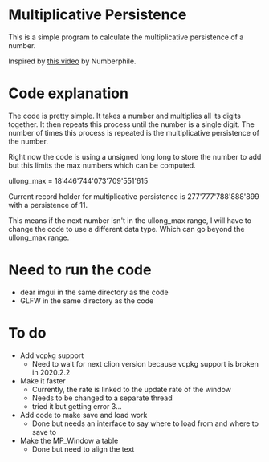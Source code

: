 # Multiplicative Persistence

This is a simple program to calculate the multiplicative persistence of a number.

Inspired by [this video](https://www.youtube.com/watch?v=Wim9WJeDTHQ) by Numberphile.

# Code explanation

The code is pretty simple. It takes a number and multiplies all its digits together. It then repeats this process until the number is a single digit. The number of times this process is repeated is the multiplicative persistence of the number.

Right now the code is using a unsigned long long to store the number to add but this limits the max numbers which can be computed. 

ullong_max = 18'446'744'073'709'551'615

Current record holder for multiplicative persistence is 277'777'788'888'899 with a persistence of 11.

This means if the next number isn't in the ullong_max range, I will have to change the code to use a different data type. Which can go beyond the ullong_max range.

# Need to run the code

- dear imgui in the same directory as the code
- GLFW in the same directory as the code

# To do

- Add vcpkg support
  - Need to wait for next clion version because vcpkg support is broken in 2020.2.2
- Make it faster
  - Currently, the rate is linked to the update rate of the window
  - Needs to be changed to a separate thread
  - tried it but getting error 3...
- Add code to make save and load work
  - Done but needs an interface to say where to load from and where to save to
- Make the MP_Window a table
  - Done but need to align the text